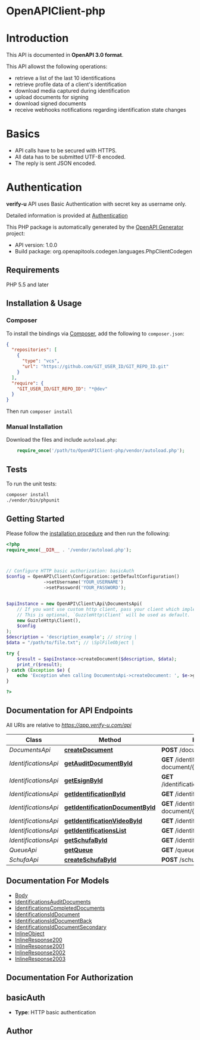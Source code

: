 # OpenAPIClient-php

# Introduction
This API is documented in **OpenAPI 3.0 format**.

This API allowst the following operations:
* retrieve a list of the last 10 identifications
* retrieve profile data of a client's identification
* download media captured during identification
* upload documents for signing
* download signed documents
* receive webhooks notifications regarding identification state changes

# Basics
* API calls have to be secured with HTTPS.
* All data has to be submitted UTF-8 encoded.
* The reply is sent JSON encoded.

# Authentication
**verify-u** API uses Basic Authentication with secret key as username only.

Detailed information is provided at [Authentication](authentication)


This PHP package is automatically generated by the [OpenAPI Generator](https://openapi-generator.tech) project:

- API version: 1.0.0
- Build package: org.openapitools.codegen.languages.PhpClientCodegen

## Requirements

PHP 5.5 and later

## Installation & Usage

### Composer

To install the bindings via [Composer](http://getcomposer.org/), add the following to `composer.json`:

```json
{
  "repositories": [
    {
      "type": "vcs",
      "url": "https://github.com/GIT_USER_ID/GIT_REPO_ID.git"
    }
  ],
  "require": {
    "GIT_USER_ID/GIT_REPO_ID": "*@dev"
  }
}
```

Then run `composer install`

### Manual Installation

Download the files and include `autoload.php`:

```php
    require_once('/path/to/OpenAPIClient-php/vendor/autoload.php');
```

## Tests

To run the unit tests:

```bash
composer install
./vendor/bin/phpunit
```

## Getting Started

Please follow the [installation procedure](#installation--usage) and then run the following:

```php
<?php
require_once(__DIR__ . '/vendor/autoload.php');



// Configure HTTP basic authorization: basicAuth
$config = OpenAPI\Client\Configuration::getDefaultConfiguration()
              ->setUsername('YOUR_USERNAME')
              ->setPassword('YOUR_PASSWORD');


$apiInstance = new OpenAPI\Client\Api\DocumentsApi(
    // If you want use custom http client, pass your client which implements `GuzzleHttp\ClientInterface`.
    // This is optional, `GuzzleHttp\Client` will be used as default.
    new GuzzleHttp\Client(),
    $config
);
$description = 'description_example'; // string | 
$data = "/path/to/file.txt"; // \SplFileObject | 

try {
    $result = $apiInstance->createDocument($description, $data);
    print_r($result);
} catch (Exception $e) {
    echo 'Exception when calling DocumentsApi->createDocument: ', $e->getMessage(), PHP_EOL;
}

?>
```

## Documentation for API Endpoints

All URIs are relative to *https://app.verify-u.com/api*

Class | Method | HTTP request | Description
------------ | ------------- | ------------- | -------------
*DocumentsApi* | [**createDocument**](docs/Api/DocumentsApi.md#createdocument) | **POST** /documents | documents
*IdentificationsApi* | [**getAuditDocumentById**](docs/Api/IdentificationsApi.md#getauditdocumentbyid) | **GET** /identifications/audit-document/{document_id} | identifications/audit-document/{document_id}
*IdentificationsApi* | [**getEsignById**](docs/Api/IdentificationsApi.md#getesignbyid) | **GET** /identifications/esign/{document_id} | identifications/e-sign/{document_id}
*IdentificationsApi* | [**getIdentificationById**](docs/Api/IdentificationsApi.md#getidentificationbyid) | **GET** /identifications/{id} | identifications/{id}
*IdentificationsApi* | [**getIdentificationDocumentById**](docs/Api/IdentificationsApi.md#getidentificationdocumentbyid) | **GET** /identifications/id-document/{document_id} | identifications/id-document/{document_id}
*IdentificationsApi* | [**getIdentificationVideoById**](docs/Api/IdentificationsApi.md#getidentificationvideobyid) | **GET** /identifications/video/{id} | identifications/video/{id}
*IdentificationsApi* | [**getIdentificationsList**](docs/Api/IdentificationsApi.md#getidentificationslist) | **GET** /identifications | identifications
*IdentificationsApi* | [**getSchufaById**](docs/Api/IdentificationsApi.md#getschufabyid) | **GET** /identifications/schufa/{id} | identifications/schufa/{id}
*QueueApi* | [**getQueue**](docs/Api/QueueApi.md#getqueue) | **GET** /queue | queue
*SchufaApi* | [**createSchufaById**](docs/Api/SchufaApi.md#createschufabyid) | **POST** /schufa | schufa/{id}


## Documentation For Models

 - [Body](docs/Model/Body.md)
 - [IdentificationsAuditDocuments](docs/Model/IdentificationsAuditDocuments.md)
 - [IdentificationsCompletedDocuments](docs/Model/IdentificationsCompletedDocuments.md)
 - [IdentificationsIdDocument](docs/Model/IdentificationsIdDocument.md)
 - [IdentificationsIdDocumentBack](docs/Model/IdentificationsIdDocumentBack.md)
 - [IdentificationsIdDocumentSecondary](docs/Model/IdentificationsIdDocumentSecondary.md)
 - [InlineObject](docs/Model/InlineObject.md)
 - [InlineResponse200](docs/Model/InlineResponse200.md)
 - [InlineResponse2001](docs/Model/InlineResponse2001.md)
 - [InlineResponse2002](docs/Model/InlineResponse2002.md)
 - [InlineResponse2003](docs/Model/InlineResponse2003.md)


## Documentation For Authorization



## basicAuth


- **Type**: HTTP basic authentication


## Author



